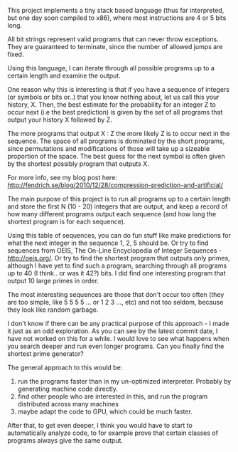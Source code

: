 This project implements a tiny stack based language (thus far interpreted, but one day soon compiled to x86), where most instructions are 4 or 5 bits long.

All bit strings represent valid programs that can never throw exceptions. They are guaranteed to terminate, since the number of allowed jumps are fixed.

Using this language, I can iterate through all possible programs up to a certain length and examine the output.

One reason why this is interesting is that if you have a sequence of integers (or symbols or bits or..) that you know
nothing about, let us call this your history, X. Then, the best estimate for the probability for an integer Z to occur next
(i.e the best prediction) is given by the set of all programs that output your history X followed by Z.

The more programs that output X : Z the more likely Z is to occur next in the sequence. The space of all programs is dominated by the
short programs, since permutations and modifications of those will take up a sizeable proportion of the space. The best guess for
the next symbol is often given by the shortest possibly program that outputs X.

For more info, see my blog post here:
http://fendrich.se/blog/2010/12/28/compression-prediction-and-artificial/

The main purpose of this project is to run all programs up to a certain length and store the first N (10 - 20) integers that
are output, and keep a record of how many different programs output each sequence (and how long the shortest program is for each
sequence).

Using this table of sequences, you can do fun stuff like make predictions for what the next integer in the sequence 1, 2, 5 should
be. Or try to find sequences from OEIS, The On-Line Encyclopedia of Integer Sequences - http://oeis.org/. Or try to find the shortest program that outputs only primes, although I have yet to find such a program, searching through all programs
up to 40 (I think.. or was it 42?) bits. I did find one interesting program that output 10 large primes in order.

The most interesting sequences are those that don't occur too often (they are too simple, like 5 5 5 5 ... or 1 2 3 ..., etc)
and not too seldom, because they look like random garbage.

I don't know if there can be any practical purpose of this approach - I made it just as an odd exploration. As you can see by the
latest commit date, I have not worked on this for a while. I would love to see what happens when you search deeper and run even longer
programs. Can you finally find the shortest prime generator?

The general approach to this would be:
1) run the programs faster than in my un-optimized interpreter. Probably by generating machine code directly.
2) find other people who are interested in this, and run the program distributed across many machines
3) maybe adapt the code to GPU, which could be much faster.

After that, to get even deeper, I think you would have to start to automatically analyze code, to for example prove that certain classes of programs always give the same output.




